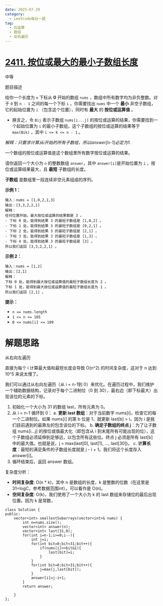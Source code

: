 ```yaml
---
date: 2025-07-29
category:
  - LeetCode每日一题
tag:
  - 位运算
  - 数组
  - 反向遍历
---
```




# [2411. 按位或最大的最小子数组长度](https://leetcode.cn/problems/smallest-subarrays-with-maximum-bitwise-or/)

中等

题目描述



给你一个长度为 `n` 下标从 **0** 开始的数组 `nums` ，数组中所有数字均为非负整数。对于 `0` 到 `n - 1` 之间的每一个下标 `i` ，你需要找出 `nums` 中一个 **最小** 非空子数组，它的起始位置为 `i` （包含这个位置），同时有 **最大** 的 **按位或运算值** 。

- 换言之，令 `Bij` 表示子数组 `nums[i...j]` 的按位或运算的结果，你需要找到一个起始位置为 `i` 的最小子数组，这个子数组的按位或运算的结果等于 `max(Bik)` ，其中 `i <= k <= n - 1` 。

*解释：只要求计算从i开始的所有子数组，所以answer[n-1]必定为1.*

一个数组的按位或运算值是这个数组里所有数字按位或运算的结果。

请你返回一个大小为 `n` 的整数数组 `answer`，其中 `answer[i]`是开始位置为 `i` ，按位或运算结果最大，且 **最短** 子数组的长度。

**子数组** 是数组里一段连续非空元素组成的序列。

 

**示例 1：**

```
输入：nums = [1,0,2,1,3]
输出：[3,3,2,2,1]
解释：
任何位置开始，最大按位或运算的结果都是 3 。
- 下标 0 处，能得到结果 3 的最短子数组是 [1,0,2] 。
- 下标 1 处，能得到结果 3 的最短子数组是 [0,2,1] 。
- 下标 2 处，能得到结果 3 的最短子数组是 [2,1] 。
- 下标 3 处，能得到结果 3 的最短子数组是 [1,3] 。
- 下标 4 处，能得到结果 3 的最短子数组是 [3] 。
所以我们返回 [3,3,2,2,1] 。
```

**示例 2：**

```
输入：nums = [1,2]
输出：[2,1]
解释：
下标 0 处，能得到最大按位或运算值的最短子数组长度为 2 。
下标 1 处，能得到最大按位或运算值的最短子数组长度为 1 。
所以我们返回 [2,1] 。
```

 

**提示：**

- `n == nums.length`
- `1 <= n <= 105`
- `0 <= nums[i] <= 109`



# 解题思路

从右向左遍历

直接为每个 i 计算最大值和最短长度会导致 O(n^2) 的时间复杂度，这对于 n 达到 10^5 来说太慢了。

我们可以通过从右向左遍历（从 i = n-1到 0）来优化。在遍历过程中，我们维护一个辅助数据结构，记录对于每个二进制位（0 到 30），最右边（即下标最大）出现该位的元素的下标。

1. 初始化一个大小为 31 的数组 last，所有元素为 0。
2. 从 i = n-1 循环到 0：
   a. **更新 last 数组**：对于当前数字 nums[i]，检查它的每一个二进制位。如果 nums[i] 的第 b 位是 1，就更新 last[b] = i，因为 i 是我们目前遇到的最靠左的包含该位的下标。
   b. **确定子数组的终点 j**：为了让子数组 nums[i...j] 的按位或值最大化（即包含从 i 到末尾所有可能出现的位），这个子数组必须延伸到足够远，以包含所有这些位。终点 j 必须是所有 last[b] 中的最大值。也就是说，j = max(last[0], last[1], ..., last[30])。
   c. **计算长度**：最短的满足条件的子数组长度就是 j - i + 1。我们将这个长度存入 answer[i]。
3. 循环结束后，返回 answer 数组。

复杂度分析：

- **时间复杂度**: O(n * k)，其中 n 是数组的长度，k 是整数的位数（在这里是 31=logC，参考数据范围int）。可以看作是 O(n)。
- **空间复杂度**: O(k)，我们使用了一个大小为 k 的 last 数组来存储位的最后出现位置。因为 k 是常数，

```
class Solution {
public:
    vector<int> smallestSubarrays(vector<int>& nums) {
    	int n=nums.size();
        vector<int> answer(n);
        vector<int> last(31,0);
        for(int i=n-1;i>=0;i--){
        	int j=i;
            for(int bit=0;bit<31;bit++){
                if(nums[i]>>bit&1){
                    last[bit]=i;
                }
            }
            for(int bit=0;bit<31;bit++){
                j=max(j,last[bit]);
            }
            answer[i]=j-i+1;
        }
        return answer;
        
    }
};
```

